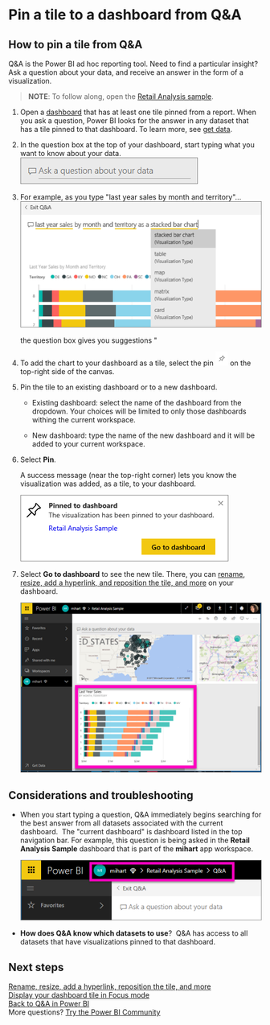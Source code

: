 ﻿<properties
   pageTitle="Pin a tile to a Power BI dashboard from Q&A"
   description="Documentation on how to pin a tile to a Power BI dashboard from the Q&A question box"
   services="powerbi"
   documentationCenter=""
   authors="mihart"
   manager="erikre"
   backup=""
   editor=""
   tags=""
   qualityFocus="no"
   qualityDate=""/>

<tags
   ms.service="powerbi"
   ms.devlang="NA"
   ms.topic="article"
   ms.tgt_pltfrm="NA"
   ms.workload="powerbi"
   ms.date="05/09/2017"
   ms.author="mihart"/>

# Pin a tile to a dashboard from Q&A  
## How to pin a tile from Q&A
Q&A is the Power BI ad hoc reporting tool. Need to find a particular insight? Ask a question about your data, and receive an answer in the form of a visualization.

>**NOTE**: To follow along, open the [Retail Analysis sample](powerbi-sample-retail-analysis-take-a-tour.md).

1.  Open a [dashboard](powerbi-service-dashboards.md) that has at least one tile pinned from a report. When you ask a question, Power BI looks for the answer in any dataset that has a tile pinned to that dashboard.  To learn more, see [get data](powerbi-service-get-data.md).

2.  In the question box at the top of your dashboard, start typing what you want to know about your data.  
    ![](media/powerbi-service-pin-a-tile-to-a-dashboard-from-the-question-box/power-bi-question-box.png)

3.  For example, as you type "last year sales by month and territory"...  
    ![](media/powerbi-service-pin-a-tile-to-a-dashboard-from-the-question-box/power-bi-type-q-and-a.png)

    the question box gives you suggestions "

4.  To add the chart to your dashboard as a tile, select the pin ![](media/powerbi-service-pin-a-tile-to-a-dashboard-from-the-question-box/PBI_PinTile.png) on the top-right side of the canvas.

5.  Pin the tile to an existing dashboard or to a new dashboard. 

    -   Existing dashboard: select the name of the dashboard from the dropdown. Your choices will be limited to only those dashboards withing the current workspace.

    -   New dashboard: type the name of the new dashboard and it will be added to your current workspace.

6.  Select **Pin**.

    A success message (near the top-right corner) lets you know the visualization was added, as a tile, to your dashboard.  

    ![](media/powerbi-service-pin-a-tile-to-a-dashboard-from-the-question-box/power-bi-pin.png)

7.  Select **Go to dashboard** to see the new tile. There, you can [rename, resize, add a hyperlink, and reposition the tile, and more](powerbi-service-edit-a-tile-in-a-dashboard.md) on your dashboard. 

    ![](media/powerbi-service-pin-a-tile-to-a-dashboard-from-the-question-box/power-bi-pinned.png)

## Considerations and troubleshooting

-   When you start typing a question, Q&A immediately begins searching for the best answer from all datasets associated with the current dashboard.  The "current dashboard" is dashboard listed in the top navigation bar. For example, this question is being asked in the **Retail Analysis Sample** dashboard that is part of the **mihart** app workspace.

    ![](media/powerbi-service-pin-a-tile-to-a-dashboard-from-the-question-box/power-bi-navbar.png)

-   **How does Q&A know which datasets to use**?  Q&A has access to all datasets that have visualizations pinned to that dashboard.

## Next steps  
[Rename, resize, add a hyperlink, reposition the tile, and more](powerbi-service-edit-a-tile-in-a-dashboard.md)    
[Display your dashboard tile in Focus mode](powerbi-service-display-dash-in-focus-mode.md)     
[Back to Q&A in Power BI](powerbi-service-q-and-a.md)  
More questions? [Try the Power BI Community](http://community.powerbi.com/)
